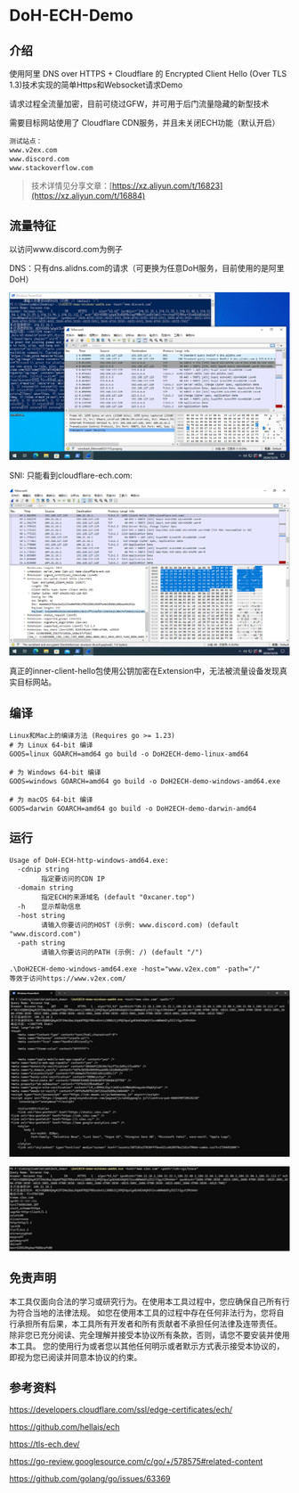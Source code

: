 # DoH-ECH-Demo

## 介绍

使用阿里 DNS over HTTPS + Cloudflare 的 Encrypted Client Hello (Over TLS 1.3)技术实现的简单Https和Websocket请求Demo

请求过程全流量加密，目前可绕过GFW，并可用于后门流量隐藏的新型技术

需要目标网站使用了 Cloudflare CDN服务，并且未关闭ECH功能（默认开启）

```
测试站点：
www.v2ex.com
www.discord.com
www.stackoverflow.com
```

> 技术详情见分享文章：[https://xz.aliyun.com/t/16823](https://xz.aliyun.com/t/16884)

## 流量特征

以访问www.discord.com为例子

DNS：只有dns.alidns.com的请求（可更换为任意DoH服务，目前使用的是阿里DoH）

![image-20241218140702312](README.assets/image-20241218140702312.png)

SNI: 只能看到cloudflare-ech.com:

![image-20241218140926531](README.assets/image-20241218140926531.png)

真正的inner-client-hello包使用公钥加密在Extension中，无法被流量设备发现真实目标网站。

## 编译

```
Linux和Mac上的编译方法 (Requires go >= 1.23)
# 为 Linux 64-bit 编译
GOOS=linux GOARCH=amd64 go build -o DoH2ECH-demo-linux-amd64

# 为 Windows 64-bit 编译
GOOS=windows GOARCH=amd64 go build -o DoH2ECH-demo-windows-amd64.exe

# 为 macOS 64-bit 编译
GOOS=darwin GOARCH=amd64 go build -o DoH2ECH-demo-darwin-amd64
```

## 运行

```
Usage of DoH-ECH-http-windows-amd64.exe:
  -cdnip string
        指定要访问的CDN IP
  -domain string
        指定ECH的来源域名 (default "0xcaner.top")
  -h    显示帮助信息
  -host string
        请输入你要访问的HOST (示例: www.discord.com) (default "www.discord.com")
  -path string
        请输入你要访问的PATH (示例: /) (default "/")
```

```
.\DoH2ECH-demo-windows-amd64.exe -host="www.v2ex.com" -path="/"
等效于访问https://www.v2ex.com/
```

![image-20241218113953070](./README.assets/image-20241218113953070.png)

![image-20241218140005242](./README.assets/image-20241218140005242.png)

## 免责声明

本工具仅面向合法的学习或研究行为。在使用本工具过程中，您应确保自己所有行为符合当地的法律法规。 如您在使用本工具的过程中存在任何非法行为，您将自行承担所有后果，本工具所有开发者和所有贡献者不承担任何法律及连带责任。 除非您已充分阅读、完全理解并接受本协议所有条款，否则，请您不要安装并使用本工具。 您的使用行为或者您以其他任何明示或者默示方式表示接受本协议的，即视为您已阅读并同意本协议的约束。

## 参考资料

https://developers.cloudflare.com/ssl/edge-certificates/ech/

https://github.com/hellais/ech

https://tls-ech.dev/

https://go-review.googlesource.com/c/go/+/578575#related-content

https://github.com/golang/go/issues/63369
